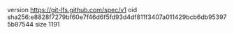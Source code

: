 version https://git-lfs.github.com/spec/v1
oid sha256:e8828f7279bf60e7f46d6f5fd93d4df811f3407a011429bcb6db953975b87544
size 1191
